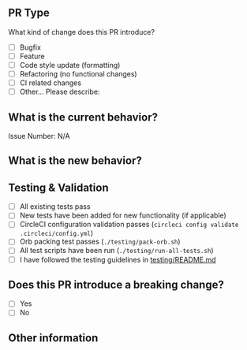 ## PR Type
What kind of change does this PR introduce?

<!-- Please check the one that applies to this PR using "x". -->
- [ ] Bugfix
- [ ] Feature
- [ ] Code style update (formatting)
- [ ] Refactoring (no functional changes)
- [ ] CI related changes
- [ ] Other... Please describe:

## What is the current behavior?
<!-- Please describe the current behavior that you are modifying, or link to a relevant issue. -->

Issue Number: N/A

## What is the new behavior?

## Testing & Validation
<!-- Please ensure all testing requirements are met before submitting this PR -->
- [ ] All existing tests pass
- [ ] New tests have been added for new functionality (if applicable)
- [ ] CircleCI configuration validation passes (`circleci config validate .circleci/config.yml`)
- [ ] Orb packing test passes (`./testing/pack-orb.sh`)
- [ ] All test scripts have been run (`./testing/run-all-tests.sh`)
- [ ] I have followed the testing guidelines in [testing/README.md](testing/README.md)

## Does this PR introduce a breaking change?
- [ ] Yes
- [ ] No

<!-- If this PR contains a breaking change, please describe the impact and migration path for existing applications below. -->

## Other information
